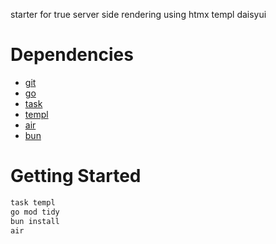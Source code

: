 starter for true server side rendering using htmx templ daisyui

# Dependencies
- [git](https://git-scm.com/book/en/v2/Getting-Started-Installing-Git)
- [go](https://go.dev/doc/install)
- [task](https://taskfile.dev/installation/)
- [templ](https://templ.guide/quick-start/installation/)
- [air](https://github.com/air-verse/air?tab=readme-ov-file#installation)
- [bun](https://bun.sh/docs/installation)

# Getting Started
```bash
task templ
go mod tidy
bun install
air
```
